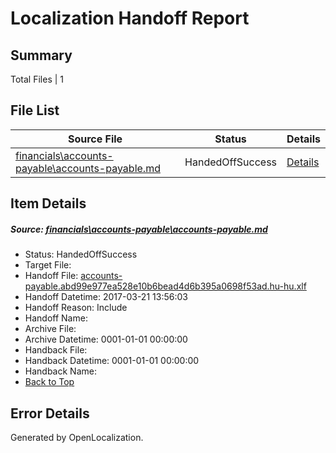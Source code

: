 # <a name='report-top'></a> Localization Handoff Report

## Summary
 Total Files | 1

## File List
 Source File | Status | Details 
 ----------- | ------ | ------- 
 [financials\accounts-payable\accounts-payable.md](https://github.com/OpenLocalizationTestOrg/AX-Docs-Sandbox/blob/cb108ccea68c06958040cc688ffc4c29660d12d3/financials/accounts-payable/accounts-payable.md) | HandedOffSuccess | [Details](#41fec74762c448793604f7623f2bba6bc30507332488)

## Item Details
##### <a name='41fec74762c448793604f7623f2bba6bc30507332488'></a> Source: [financials\accounts-payable\accounts-payable.md](https://github.com/OpenLocalizationTestOrg/AX-Docs-Sandbox/blob/cb108ccea68c06958040cc688ffc4c29660d12d3/financials/accounts-payable/accounts-payable.md)
* Status: HandedOffSuccess
* Target File: 
* Handoff File: [accounts-payable.abd99e977ea528e10b6bead4d6b395a0698f53ad.hu-hu.xlf](https://github.com/OpenLocalizationTestOrg/AX-Docs-Sandbox.handoff/blob/23758497da43eedbec8176674e7c45623065acf5/ol-handoff/OpenLocalizationTestOrg/AX-Docs-Sandbox.hu-hu/master/basic/accounts-payable.abd99e977ea528e10b6bead4d6b395a0698f53ad.hu-hu.xlf)
* Handoff Datetime: 2017-03-21 13:56:03
* Handoff Reason: Include
* Handoff Name: 
* Archive File: 
* Archive Datetime: 0001-01-01 00:00:00
* Handback File: 
* Handback Datetime: 0001-01-01 00:00:00
* Handback Name: 
* [Back to Top](#report-top)


## Error Details

Generated by OpenLocalization.
